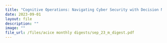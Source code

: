 ```yaml
---
title: "Cognitive Operations: Navigating Cyber Security with Decision Making Models"
date: 2023-09-01
layout: file
description: ""
image: ""
file_url: /files/acice monthly digests/sep_23_m_digest.pdf
---
```

